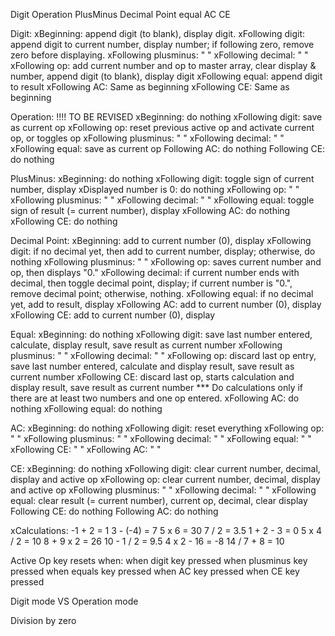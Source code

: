 Digit
Operation
PlusMinus
Decimal Point
equal
AC
CE


Digit:
  xBeginning: append digit (to blank), display digit.
  xFollowing digit: append digit to current number, display number; if following zero, remove zero before displaying.
  xFollowing plusminus:  " "
  xFollowing decimal:  " "
  xFollowing op:  add current number and op to master array, clear display & number, append digit (to blank), display digit
  xFollowing equal: append digit to result
  xFollowing AC: Same as beginning
  xFollowing CE: Same as beginning


Operation: !!!! TO BE REVISED
  xBeginning: do nothing
  xFollowing digit: save as current op
  xFollowing op: reset previous active op and activate current op, or toggles op
  xFollowing plusminus: " "
  xFollowing decimal: " "
  xFollowing equal: save as current op
  Following AC: do nothing
  Following CE: do nothing

PlusMinus:
  xBeginning: do nothing
  xFollowing digit: toggle sign of current number, display
    xDisplayed number is 0: do nothing
  xFollowing op:  " "
  xFollowing plusminus: " "
  xFollowing decimal: " "
  xFollowing equal: toggle sign of result (= current number), display
  xFollowing AC: do nothing
  xFollowing CE: do nothing

Decimal Point:
  xBeginning: add to current number (0), display
  xFollowing digit: if no decimal yet, then add to current number, display; otherwise, do nothing
  xFollowing plusminus: " "
  xFollowing op: saves current number and op, then displays "0."
  xFollowing decimal: if current number ends with decimal, then toggle decimal point, display; 
                      if current number is "0.", remove decimal point;
                      otherwise, nothing.
  xFollowing equal: if no decimal yet, add to result, display
  xFollowing AC: add to current number (0), display
  xFollowing CE: add to current number (0), display

Equal:
  xBeginning: do nothing
  xFollowing digit: save last number entered, calculate, display result, save result as current number
  xFollowing plusminus: " "
  xFollowing decimal: " " 
  xFollowing op: discard last op entry, save last number entered, calculate and display result, save result as current number
  xFollowing CE: discard last op, starts calculation and display result, save result as current number
  *** Do calculations only if there are at least two numbers and one op entered.
  xFollowing AC: do nothing
  xFollowing equal: do nothing

AC:
  xBeginning: do nothing
  xFollowing digit: reset everything
  xFollowing op: " "
  xFollowing plusminus: " "
  xFollowing decimal: " " 
  xFollowing equal: " "
  xFollowing CE: " "
  xFollowing AC: " "

CE:
  xBeginning: do nothing
  xFollowing digit: clear current number, decimal, display and active op
  xFollowing op: clear current number, decimal, display and active op
  xFollowing plusminus: " "
  xFollowing decimal: " " 
  xFollowing equal: clear result (= current number), current op, decimal, clear display
  Following CE: do nothing
  Following AC: do nothing

xCalculations:
  -1 + 2 = 1
  3 - (-4) = 7
  5 x 6 = 30
  7 / 2 = 3.5
  1 + 2 - 3 = 0
  5 x 4 / 2 = 10
  8 + 9 x 2 = 26
  10 - 1 / 2 = 9.5
  4 x 2 - 16 = -8
  14 / 7 + 8 = 10

Active Op key resets when:
  when digit key pressed
  when plusminus key pressed
  when equals key pressed
  when AC key pressed
  when CE key pressed

Digit mode VS Operation mode

Division by zero
